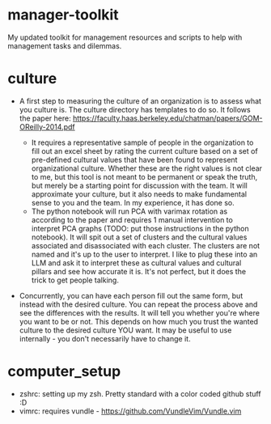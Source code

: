 # manager-toolkit
My updated toolkit for management resources and scripts to help with management tasks and dilemmas.

# culture
- A first step to measuring the culture of an organization is to assess what you culture is. The culture directory has templates to do so. It follows the paper here: https://faculty.haas.berkeley.edu/chatman/papers/GOM-OReilly-2014.pdf
    - It requires a representative sample of people in the organization to fill out an excel sheet by rating the current culture based on a set of pre-defined cultural values that have been found to represent organizational culture. Whether these are the right values is not clear to me, but this tool is not meant to be permanent or speak the truth, but merely be a starting point for discussion with the team. It will approximate your culture, but it also needs to make fundamental sense to you and the team. In my experience, it has done so.
    - The python notebook will run PCA with varimax rotation as according to the paper and requires 1 manual intervention to interpret PCA graphs (TODO: put those instructions in the python notebook). It will spit out a set of clusters and the cultural values associated and disassociated with each cluster. The clusters are not named and it's up to the user to interpret. I like to plug these into an LLM and ask it to interpret these as cultural values and cultural pillars and see how accurate it is. It's not perfect, but it does the trick to get people talking.

- Concurrently, you can have each person fill out the same form, but instead with the desired culture. You can repeat the process above and see the differences with the results. It will tell you whether you're where you want to be or not. This depends on how much you trust the wanted culture to the desired culture YOU want. It may be useful to use internally - you don't necessarily have to change it.

# computer_setup
- zshrc: setting up my zsh. Pretty standard with a color coded github stuff :D
- vimrc: requires vundle - https://github.com/VundleVim/Vundle.vim


